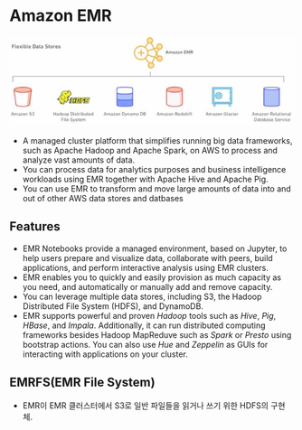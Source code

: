 Amazon EMR
===
![emr](./images/emr.png)

- A managed cluster platform that simplifies running big data frameworks, such as Apache Hadoop and Apache Spark, on AWS to process and analyze vast amounts of data.
- You can process data for analytics purposes and business intelligence workloads using EMR together with Apache Hive and Apache Pig.
- You can use EMR to transform and move large amounts of data into and out of other AWS data stores and datbases

## Features
- EMR Notebooks provide a managed environment, based on Jupyter, to help users prepare and visualize data, collaborate with peers, build applications, and perform interactive analysis using EMR clusters. 
- EMR enables you to quickly and easily provision as much capacity as you need, and automatically or manually add and remove capacity.
- You can leverage multiple data stores, including S3, the Hadoop Distributed File System (HDFS), and DynamoDB.
- EMR supports powerful and proven _Hadoop_ tools such as _Hive_, _Pig_, _HBase_, and _Impala_. Additionally, it can run distributed computing frameworks besides Hadoop MapReduve such as _Spark_ or _Presto_ using bootstrap actions. You can also use _Hue_ and _Zeppelin_ as GUIs for interacting with applications on your cluster. 
  
## EMRFS(EMR File System)
- EMR이 EMR 클러스터에서 S3로 일반 파일들을 읽거나 쓰기 위한 HDFS의 구현체.
